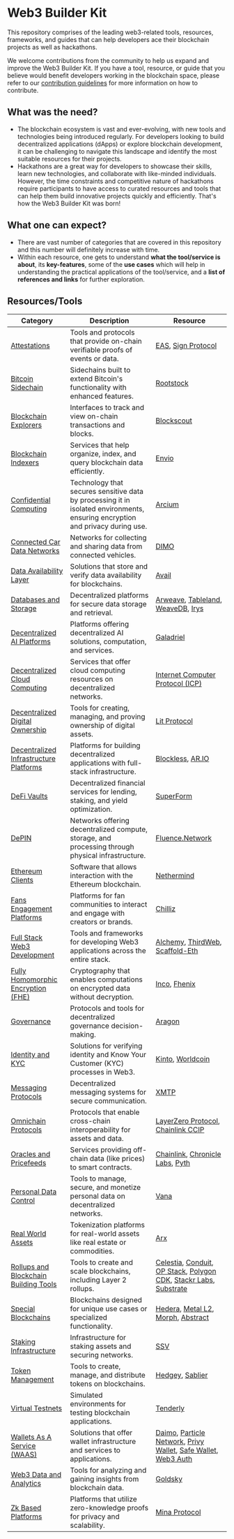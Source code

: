 # Web3 Builder Kit

This repository comprises of the leading web3-related tools, resources, frameworks, and guides that can help developers ace their blockchain projects as well as hackathons.

We welcome contributions from the community to help us expand and improve the Web3 Builder Kit. If you have a tool, resource, or guide that you believe would benefit developers working in the blockchain space, please refer to our [contribution guidelines](/CONTRIBUTING.md) for more information on how to contribute.

## What was the need?

- The blockchain ecosystem is vast and ever-evolving, with new tools and technologies being introduced regularly. For developers looking to build decentralized applications (dApps) or explore blockchain development, it can be challenging to navigate this landscape and identify the most suitable resources for their projects.
- Hackathons are a great way for developers to showcase their skills, learn new technologies, and collaborate with like-minded individuals. However, the time constraints and competitive nature of hackathons require participants to have access to curated resources and tools that can help them build innovative projects quickly and efficiently. That's how the Web3 Builder Kit was born!

## What one can expect?

- There are vast number of categories that are covered in this repository and this number will definitely increase with time.
- Within each resource, one gets to understand **what the tool/service is about**, its **key-features**, some of the **use cases** which will help in understanding the practical applications of the tool/service, and a **list of references and links** for further exploration.

## Resources/Tools

| Category | Description | Resource |
|----------|-------------|-----------|
| [Attestations](./dev-resources/attestations) | Tools and protocols that provide on-chain verifiable proofs of events or data. | [EAS](./dev-resources/attestations/eas.md), [Sign Protocol](./dev-resources/attestations/sign-protocol.md) |
| [Bitcoin Sidechain](./dev-resources/bitcoin-sidechain) | Sidechains built to extend Bitcoin's functionality with enhanced features. | [Rootstock](./dev-resources/bitcoin-sidechain/rootstock.md) |
| [Blockchain Explorers](./dev-resources/blockchain-explorers) | Interfaces to track and view on-chain transactions and blocks. | [Blockscout](./dev-resources/blockchain-explorers/blockscout.md) |
| [Blockchain Indexers](./dev-resources/blockchain-indexers) | Services that help organize, index, and query blockchain data efficiently. | [Envio](./dev-resources/blockchain-indexers/envio.md) |
| [Confidential Computing](./dev-resources/confidential-computing) | Technology that secures sensitive data by processing it in isolated environments, ensuring encryption and privacy during use. | [Arcium](./dev-resources/confidential-computing/arcium.md) |
| [Connected Car Data Networks](./dev-resources/connected-car-data-networks) | Networks for collecting and sharing data from connected vehicles. | [DIMO](./dev-resources/connected-car-data-networks/dimo.md) |
| [Data Availability Layer](./dev-resources/data-availability-layer) | Solutions that store and verify data availability for blockchains. | [Avail](./dev-resources/data-availability-layer/avail.md) |
| [Databases and Storage](./dev-resources/databases-and-storage) | Decentralized platforms for secure data storage and retrieval. | [Arweave](./dev-resources/databases-and-storage/arweave.md), [Tableland](./dev-resources/databases-and-storage/tableland.md), [WeaveDB](./dev-resources/databases-and-storage/weavedb.md), [Irys](./dev-resources/databases-and-storage/irys.md) |
| [Decentralized AI Platforms](./dev-resources/decentralized-ai-platforms) | Platforms offering decentralized AI solutions, computation, and services. | [Galadriel](./dev-resources/decentralized-ai-platforms/galadriel.md) |
| [Decentralized Cloud Computing](./dev-resources/decentralized-cloud-computing) | Services that offer cloud computing resources on decentralized networks. | [Internet Computer Protocol (ICP)](./dev-resources/decentralized-cloud-computing/internet-computer-protocol.md) |
| [Decentralized Digital Ownership](./dev-resources/decentralized-digital-ownership) | Tools for creating, managing, and proving ownership of digital assets. | [Lit Protocol](./dev-resources/decentralized-digital-ownership/lit-protocol.md) |
| [Decentralized Infrastructure Platforms](./dev-resources/decentralized-infrastructure-platforms) | Platforms for building decentralized applications with full-stack infrastructure. | [Blockless](./dev-resources/decentralized-infrastructure-platforms/blockless.md), [AR.IO](./dev-resources/decentralized-infrastructure-platforms/AR.IO.md) |
| [DeFi Vaults](./dev-resources/defi-vaults) | Decentralized financial services for lending, staking, and yield optimization. | [SuperForm](./dev-resources/defi-vaults/superform.md) |
| [DePIN](./dev-resources/depin) | Networks offering decentralized compute, storage, and processing through physical infrastructure. | [Fluence.Network](./dev-resources/depin/fluence-network.md) |
| [Ethereum Clients](./dev-resources/ethereum-clients) | Software that allows interaction with the Ethereum blockchain. | [Nethermind](./dev-resources/ethereum-clients/nethermind.md) |
| [Fans Engagement Platforms](./dev-resources/fans-engagement-platforms) | Platforms for fan communities to interact and engage with creators or brands. | [Chilliz](./dev-resources/fans-engagement-platforms/chilliz.md) |
| [Full Stack Web3 Development](./dev-resources/full-stack-web3-development) | Tools and frameworks for developing Web3 applications across the entire stack. | [Alchemy](./dev-resources/full-stack-web3-development/alchemy.md), [ThirdWeb](./dev-resources/full-stack-web3-development/thirdweb.md), [Scaffold-Eth](./dev-resources/full-stack-web3-development/scaffold-eth.md) |
| [Fully Homomorphic Encryption (FHE)](./dev-resources/fully-homomorphic-encryption) | Cryptography that enables computations on encrypted data without decryption. | [Inco](./dev-resources/fully-homomorphic-encryption/inco.md), [Fhenix](./dev-resources/fully-homomorphic-encryption/fhenix.md) |
| [Governance](./dev-resources/governance) | Protocols and tools for decentralized governance decision-making. | [Aragon](./dev-resources/governance/aragon.md) |
| [Identity and KYC](./dev-resources/identity-and-kyc) | Solutions for verifying identity and Know Your Customer (KYC) processes in Web3. | [Kinto](./dev-resources/identity-and-kyc/kinto.md), [Worldcoin](./dev-resources/identity-and-kyc/worldcoin.md) |
| [Messaging Protocols](./dev-resources/messaging-protocols) | Decentralized messaging systems for secure communication. | [XMTP](./dev-resources/messaging-protocols/xmtp.md) |
| [Omnichain Protocols](./dev-resources/omnichain-protocols) | Protocols that enable cross-chain interoperability for assets and data. | [LayerZero Protocol](./dev-resources/omnichain-protocols/layerzero.md), [Chainlink CCIP](./dev-resources/omnichain-protocols/chainlink-ccip.md) |
| [Oracles and Pricefeeds](./dev-resources/oracles-and-pricefeeds) | Services providing off-chain data (like prices) to smart contracts. | [Chainlink](./dev-resources/oracles-and-pricefeeds/chainlink-oracles.md), [Chronicle Labs](./dev-resources/oracles-and-pricefeeds/chronicle-labs.md), [Pyth](./dev-resources/oracles-and-pricefeeds/pyth.md) |
| [Personal Data Control](./dev-resources/personal-data-control) | Tools to manage, secure, and monetize personal data on decentralized networks. | [Vana](./dev-resources/personal-data-control/vana.md) |
| [Real World Assets](./dev-resources/real-world-assets) | Tokenization platforms for real-world assets like real estate or commodities. | [Arx](./dev-resources/real-world-assets/arx.md) |
| [Rollups and Blockchain Building Tools](./dev-resources/rollups-and-blockchain-building-tools) | Tools to create and scale blockchains, including Layer 2 rollups. | [Celestia](./dev-resources/rollups-and-blockchain-building-tools/celestia.md), [Conduit](./dev-resources/rollups-and-blockchain-building-tools/conduit.md), [OP Stack](./dev-resources/rollups-and-blockchain-building-tools/op-stack.md), [Polygon CDK](./dev-resources/rollups-and-blockchain-building-tools/polygon-cdk.md), [Stackr Labs](./dev-resources/rollups-and-blockchain-building-tools/stackr-labs.md), [Substrate](./dev-resources/rollups-and-blockchain-building-tools/substrate.md) |
| [Special Blockchains](./dev-resources/special-blockchains) | Blockchains designed for unique use cases or specialized functionality. | [Hedera](./dev-resources/special-blockchains/hedera.md), [Metal L2](./dev-resources/special-blockchains/metal.md), [Morph](./dev-resources/special-blockchains/morph.md), [Abstract](./dev-resources/special-blockchains/Abstract.md) |
| [Staking Infrastructure](./dev-resources/staking-infrastructure) | Infrastructure for staking assets and securing networks. | [SSV](./dev-resources/staking-infrastructure/ssv.md) |
| [Token Management](./dev-resources/token-management) | Tools to create, manage, and distribute tokens on blockchains. | [Hedgey](./dev-resources/token-management/hedgey.md), [Sablier](./dev-resources/token-management/sablier.md) |
| [Virtual Testnets](./dev-resources/virtual-testnets) | Simulated environments for testing blockchain applications. | [Tenderly](./dev-resources/virtual-testnets/tenderly.md) |
| [Wallets As A Service (WAAS)](./dev-resources/wallets-as-a-service) | Solutions that offer wallet infrastructure and services to applications. | [Daimo](./dev-resources/wallets-as-a-service/daimo.md), [Particle Network](./dev-resources/wallets-as-a-service/particle-wallet.md), [Privy Wallet](./dev-resources/wallets-as-a-service/privy-wallet.md), [Safe Wallet](./dev-resources/wallets-as-a-service/safe-wallet.md), [Web3 Auth](./dev-resources/wallets-as-a-service/web3auth.md) |
| [Web3 Data and Analytics](./dev-resources/web3-data-and-analytics) | Tools for analyzing and gaining insights from blockchain data. | [Goldsky](./dev-resources/web3-data-and-analytics/goldsky.md) |
| [Zk Based Platforms](./dev-resources/zk-based-platforms) | Platforms that utilize zero-knowledge proofs for privacy and scalability. | [Mina Protocol](./dev-resources/zk-based-platforms/mina-protocol.md) |
